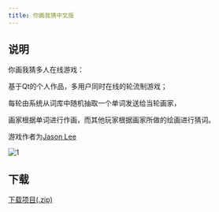 ```yaml
---
title: 你画我猜中文版
---
```

## 说明
你画我猜多人在线游戏：

基于Qt的个人作品，多用户同时在线的轮流制游戏；
    
每轮由系统从词库中随机抽取一个单词发送给当轮画家，
    
画家根据单词进行作画，而其他玩家根据画家所做的绘画进行猜词。
    
游戏作者为[Jason Lee](https://sourceforge.net/users/casual0402)

![1](/games/uDraw/images/1.jpg)
## 下载
[下载项目(.zip)](/games/uDraw/uDraw_v0.1.zip)
